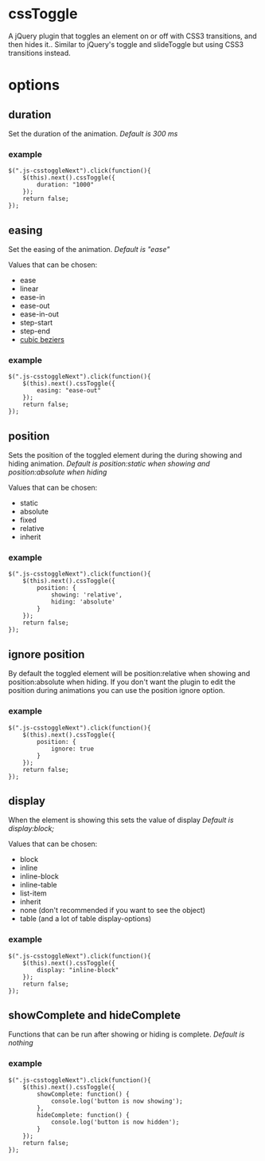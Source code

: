 cssToggle
=========

A jQuery plugin that toggles an element on or off with CSS3 transitions, and then hides it.. Similar to jQuery's toggle and slideToggle but using CSS3 transitions instead.

# options

## duration
Set the duration of the animation.
_Default is 300 ms_

### example
    $(".js-csstoggleNext").click(function(){
        $(this).next().cssToggle({
            duration: "1000"
        });
        return false;
    });

## easing
Set the easing of the animation.
_Default is "ease"_

Values that can be chosen:
* ease
* linear
* ease-in
* ease-out
* ease-in-out
* step-start
* step-end
* [cubic beziers](http://cubic-bezier.com/#.17,.67,.83,.67)

### example
    $(".js-csstoggleNext").click(function(){
        $(this).next().cssToggle({
            easing: "ease-out"
        });
        return false;
    });


## position
Sets the position of the toggled element during the during showing and hiding animation.
_Default is position:static when showing and position:absolute when hiding_

Values that can be chosen:
* static
* absolute
* fixed
* relative
* inherit

### example
    $(".js-csstoggleNext").click(function(){
        $(this).next().cssToggle({
            position: {
                showing: 'relative',
                hiding: 'absolute'
            }
        });
        return false;
    });


## ignore position
By default the toggled element will be position:relative when showing and position:absolute when hiding. If you don't want the plugin to edit the position during animations you can use the position ignore option.

### example
    $(".js-csstoggleNext").click(function(){
        $(this).next().cssToggle({
            position: {
                ignore: true
            }
        });
        return false;
    });


## display
When the element is showing this sets the value of display
_Default is display:block;_

Values that can be chosen:
* block
* inline
* inline-block
* inline-table
* list-item
* inherit
* none (don't recommended if you want to see the object)
* table (and a lot of table display-options)

### example
    $(".js-csstoggleNext").click(function(){
        $(this).next().cssToggle({
            display: "inline-block"
        });
        return false;
    });

## showComplete and hideComplete
Functions that can be run after showing or hiding is complete.
_Default is nothing_

### example
    $(".js-csstoggleNext").click(function(){
        $(this).next().cssToggle({
            showComplete: function() {
                console.log('button is now showing');
            },
            hideComplete: function() {
                console.log('button is now hidden');
            }
        });
        return false;
    });
